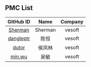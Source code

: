 ## PMC List

|                    GitHub ID                    |  Name  | Company |
| :---------------------------------------------: | :----: | :-----: |
| [Sherman](https://github.com/sherman-the-tank) |  Sherman  | vesoft |
| [dangleptr](https://github.com/dangleptr)|  陈恒  | vesoft |
| [dutor](https://github.com/dutor)|  侯凤林  | vesoft |
| [min.wu](https://github.com/whitewum)| 吴敏 | vesoft |